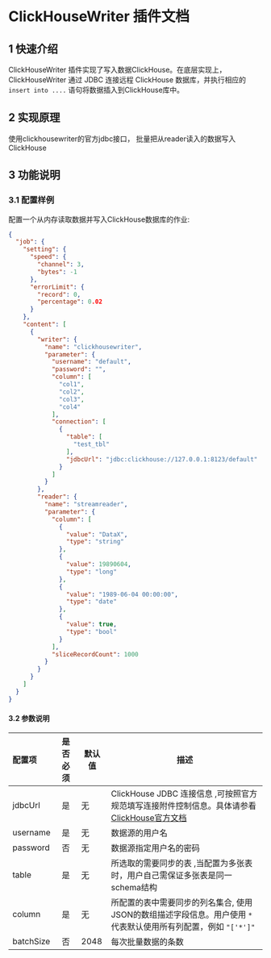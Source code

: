# ClickHouseWriter 插件文档

## 1 快速介绍

ClickHouseWriter 插件实现了写入数据ClickHouse。在底层实现上，ClickHouseWriter 通过 JDBC 连接远程 ClickHouse 数据库，并执行相应的 `insert into ....` 语句将数据插入到ClickHouse库中。

## 2 实现原理

使用clickhousewriter的官方jdbc接口， 批量把从reader读入的数据写入ClickHouse

## 3 功能说明

### 3.1 配置样例

配置一个从内存读取数据并写入ClickHouse数据库的作业:

```json
{
  "job": {
    "setting": {
      "speed": {
        "channel": 3,
        "bytes": -1
      },
      "errorLimit": {
        "record": 0,
        "percentage": 0.02
      }
    },
    "content": [
      {
        "writer": {
          "name": "clickhousewriter",
          "parameter": {
            "username": "default",
            "password": "",
            "column": [
              "col1",
              "col2",
              "col3",
              "col4"
            ],
            "connection": [
              {
                "table": [
                  "test_tbl"
                ],
                "jdbcUrl": "jdbc:clickhouse://127.0.0.1:8123/default"
              }
            ]
          }
        },
        "reader": {
          "name": "streamreader",
          "parameter": {
            "column": [
              {
                "value": "DataX",
                "type": "string"
              },
              {
                "value": 19890604,
                "type": "long"
              },
              {
                "value": "1989-06-04 00:00:00",
                "type": "date"
              },
              {
                "value": true,
                "type": "bool"
              }
            ],
            "sliceRecordCount": 1000
          }
        }
      }
    ]
  }
}
```

#### 3.2 参数说明

| 配置项    | 是否必须 | 默认值 | 描述                                                                                                                                    |
| :-------- | :------: | ------ | --------------------------------------------------------------------------------------------------------------------------------------- |
| jdbcUrl   |    是    | 无     | ClickHouse JDBC 连接信息 ,可按照官方规范填写连接附件控制信息。具体请参看[ClickHouse官方文档](https://github.com/yandex/clickhouse-jdbc) |
| username  |    是    | 无     | 数据源的用户名                                                                                                                          |
| password  |    否    | 无     | 数据源指定用户名的密码                                                                                                                  |
| table     |    是    | 无     | 所选取的需要同步的表 ,当配置为多张表时，用户自己需保证多张表是同一schema结构                                                            |
| column    |    是    | 无     | 所配置的表中需要同步的列名集合, 使用JSON的数组描述字段信息。用户使用 `*` 代表默认使用所有列配置，例如 `"['*']"`                         |
| batchSize |    否    | 2048   | 每次批量数据的条数                                                                                                                      |
